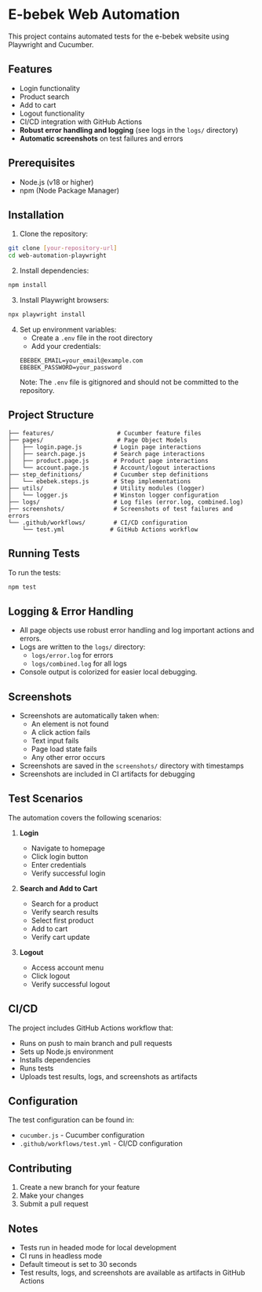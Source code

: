 # E-bebek Web Automation

This project contains automated tests for the e-bebek website using Playwright and Cucumber.

## Features

- Login functionality
- Product search
- Add to cart
- Logout functionality
- CI/CD integration with GitHub Actions
- **Robust error handling and logging** (see logs in the `logs/` directory)
- **Automatic screenshots** on test failures and errors

## Prerequisites

- Node.js (v18 or higher)
- npm (Node Package Manager)

## Installation

1. Clone the repository:
```bash
git clone [your-repository-url]
cd web-automation-playwright
```

2. Install dependencies:
```bash
npm install
```

3. Install Playwright browsers:
```bash
npx playwright install
```

4. Set up environment variables:
   - Create a `.env` file in the root directory
   - Add your credentials:
   ```
   EBEBEK_EMAIL=your_email@example.com
   EBEBEK_PASSWORD=your_password
   ```
   Note: The `.env` file is gitignored and should not be committed to the repository.

## Project Structure

```
├── features/                  # Cucumber feature files
├── pages/                     # Page Object Models
│   ├── login.page.js         # Login page interactions
│   ├── search.page.js        # Search page interactions
│   ├── product.page.js       # Product page interactions
│   └── account.page.js       # Account/logout interactions
├── step_definitions/         # Cucumber step definitions
│   └── ebebek.steps.js       # Step implementations
├── utils/                    # Utility modules (logger)
│   └── logger.js             # Winston logger configuration
├── logs/                     # Log files (error.log, combined.log)
├── screenshots/              # Screenshots of test failures and errors
└── .github/workflows/        # CI/CD configuration
    └── test.yml             # GitHub Actions workflow
```

## Running Tests

To run the tests:

```bash
npm test
```

## Logging & Error Handling

- All page objects use robust error handling and log important actions and errors.
- Logs are written to the `logs/` directory:
  - `logs/error.log` for errors
  - `logs/combined.log` for all logs
- Console output is colorized for easier local debugging.

## Screenshots

- Screenshots are automatically taken when:
  - An element is not found
  - A click action fails
  - Text input fails
  - Page load state fails
  - Any other error occurs
- Screenshots are saved in the `screenshots/` directory with timestamps
- Screenshots are included in CI artifacts for debugging

## Test Scenarios

The automation covers the following scenarios:

1. **Login**
   - Navigate to homepage
   - Click login button
   - Enter credentials
   - Verify successful login

2. **Search and Add to Cart**
   - Search for a product
   - Verify search results
   - Select first product
   - Add to cart
   - Verify cart update

3. **Logout**
   - Access account menu
   - Click logout
   - Verify successful logout

## CI/CD

The project includes GitHub Actions workflow that:
- Runs on push to main branch and pull requests
- Sets up Node.js environment
- Installs dependencies
- Runs tests
- Uploads test results, logs, and screenshots as artifacts

## Configuration

The test configuration can be found in:
- `cucumber.js` - Cucumber configuration
- `.github/workflows/test.yml` - CI/CD configuration

## Contributing

1. Create a new branch for your feature
2. Make your changes
3. Submit a pull request

## Notes

- Tests run in headed mode for local development
- CI runs in headless mode
- Default timeout is set to 30 seconds
- Test results, logs, and screenshots are available as artifacts in GitHub Actions 